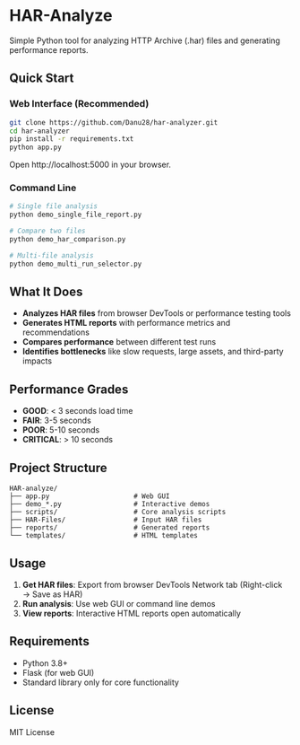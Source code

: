 # HAR-Analyze

Simple Python tool for analyzing HTTP Archive (.har) files and generating performance reports.

## Quick Start

### Web Interface (Recommended)
```bash
git clone https://github.com/Danu28/har-analyzer.git
cd har-analyzer
pip install -r requirements.txt
python app.py
```
Open http://localhost:5000 in your browser.

### Command Line
```bash
# Single file analysis
python demo_single_file_report.py

# Compare two files  
python demo_har_comparison.py

# Multi-file analysis
python demo_multi_run_selector.py
```

## What It Does

- **Analyzes HAR files** from browser DevTools or performance testing tools
- **Generates HTML reports** with performance metrics and recommendations
- **Compares performance** between different test runs
- **Identifies bottlenecks** like slow requests, large assets, and third-party impacts

## Performance Grades

- **GOOD**: < 3 seconds load time
- **FAIR**: 3-5 seconds  
- **POOR**: 5-10 seconds
- **CRITICAL**: > 10 seconds

## Project Structure

```
HAR-analyze/
├── app.py                     # Web GUI
├── demo_*.py                  # Interactive demos
├── scripts/                   # Core analysis scripts
├── HAR-Files/                 # Input HAR files
├── reports/                   # Generated reports
└── templates/                 # HTML templates
```

## Usage

1. **Get HAR files**: Export from browser DevTools Network tab (Right-click → Save as HAR)
2. **Run analysis**: Use web GUI or command line demos
3. **View reports**: Interactive HTML reports open automatically

## Requirements

- Python 3.8+
- Flask (for web GUI)
- Standard library only for core functionality

## License

MIT License

